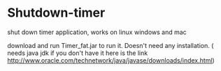 # Shutdown-timer
shut down timer application, works on linux windows and mac

download and run Timer_fat.jar to run it. Doesn't need any installation.
( needs java jdk if you don't have it here is the link http://www.oracle.com/technetwork/java/javase/downloads/index.html)
